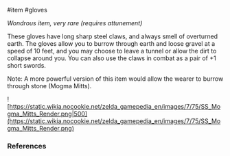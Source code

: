  #item #gloves

*Wondrous item, very rare (requires attunement)*

These gloves have long sharp steel claws, and always smell of overturned earth. The gloves allow you to burrow through earth and loose gravel at a speed of 10 feet, and you may choose to leave a tunnel or allow the dirt to collapse around you. You can also use the claws in combat as a pair of +1 short swords.

Note: A more powerful version of this item would allow the wearer to burrow through stone (Mogma Mitts).

![https://static.wikia.nocookie.net/zelda_gamepedia_en/images/7/75/SS_Mogma_Mitts_Render.png|500](https://static.wikia.nocookie.net/zelda_gamepedia_en/images/7/75/SS_Mogma_Mitts_Render.png)

### References
